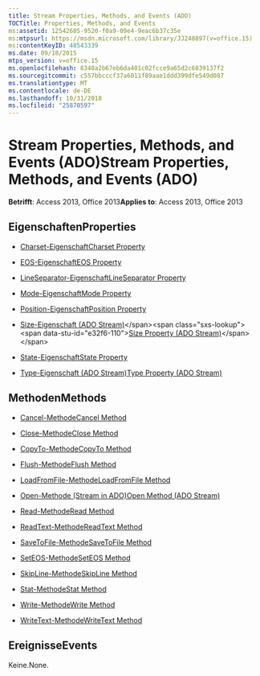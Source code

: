 ```yaml
---
title: Stream Properties, Methods, and Events (ADO)
TOCTitle: Properties, Methods, and Events
ms:assetid: 12542605-9520-f0a9-09e4-9eac6b37c35e
ms:mtpsurl: https://msdn.microsoft.com/library/JJ248897(v=office.15)
ms:contentKeyID: 48543339
ms.date: 09/18/2015
mtps_version: v=office.15
ms.openlocfilehash: 8348a2b67eb6da401c02fcce9a65d2c6839137f2
ms.sourcegitcommit: c557bbcccf37a6011f89aae1ddd399dfe549d087
ms.translationtype: MT
ms.contentlocale: de-DE
ms.lasthandoff: 10/31/2018
ms.locfileid: "25870597"
---
```

# <a name="stream-properties-methods-and-events-ado"></a><span data-ttu-id="e32f6-102">Stream Properties, Methods, and Events (ADO)</span><span class="sxs-lookup"><span data-stu-id="e32f6-102">Stream Properties, Methods, and Events (ADO)</span></span>


<span data-ttu-id="e32f6-103">**Betrifft**: Access 2013, Office 2013</span><span class="sxs-lookup"><span data-stu-id="e32f6-103">**Applies to**: Access 2013, Office 2013</span></span>

## <a name="properties"></a><span data-ttu-id="e32f6-104">Eigenschaften</span><span class="sxs-lookup"><span data-stu-id="e32f6-104">Properties</span></span>

- [<span data-ttu-id="e32f6-105">Charset-Eigenschaft</span><span class="sxs-lookup"><span data-stu-id="e32f6-105">Charset Property</span></span>](charset-property-ado.md)

- [<span data-ttu-id="e32f6-106">EOS-Eigenschaft</span><span class="sxs-lookup"><span data-stu-id="e32f6-106">EOS Property</span></span>](eos-property-ado.md)

- [<span data-ttu-id="e32f6-107">LineSeparator-Eigenschaft</span><span class="sxs-lookup"><span data-stu-id="e32f6-107">LineSeparator Property</span></span>](lineseparator-property-ado.md)

- [<span data-ttu-id="e32f6-108">Mode-Eigenschaft</span><span class="sxs-lookup"><span data-stu-id="e32f6-108">Mode Property</span></span>](mode-property-ado.md)

- [<span data-ttu-id="e32f6-109">Position-Eigenschaft</span><span class="sxs-lookup"><span data-stu-id="e32f6-109">Position Property</span></span>](position-property-ado.md)

- <span data-ttu-id="e32f6-110">[Size-Eigenschaft (ADO Stream)](https://msdn.microsoft.com/library/jj250128\(v=office.15\))</span><span class="sxs-lookup"><span data-stu-id="e32f6-110">[Size Property (ADO Stream)](https://msdn.microsoft.com/library/jj250128\(v=office.15\))</span></span>

- [<span data-ttu-id="e32f6-111">State-Eigenschaft</span><span class="sxs-lookup"><span data-stu-id="e32f6-111">State Property</span></span>](state-property-ado.md)

- [<span data-ttu-id="e32f6-112">Type-Eigenschaft (ADO Stream)</span><span class="sxs-lookup"><span data-stu-id="e32f6-112">Type Property (ADO Stream)</span></span>](type-property-ado-stream.md)

## <a name="methods"></a><span data-ttu-id="e32f6-113">Methoden</span><span class="sxs-lookup"><span data-stu-id="e32f6-113">Methods</span></span>

- [<span data-ttu-id="e32f6-114">Cancel-Methode</span><span class="sxs-lookup"><span data-stu-id="e32f6-114">Cancel Method</span></span>](cancel-method-ado.md)

- [<span data-ttu-id="e32f6-115">Close-Methode</span><span class="sxs-lookup"><span data-stu-id="e32f6-115">Close Method</span></span>](close-method-ado.md)

- [<span data-ttu-id="e32f6-116">CopyTo-Methode</span><span class="sxs-lookup"><span data-stu-id="e32f6-116">CopyTo Method</span></span>](copyto-method-ado.md)

- [<span data-ttu-id="e32f6-117">Flush-Methode</span><span class="sxs-lookup"><span data-stu-id="e32f6-117">Flush Method</span></span>](flush-method-ado.md)

- [<span data-ttu-id="e32f6-118">LoadFromFile-Methode</span><span class="sxs-lookup"><span data-stu-id="e32f6-118">LoadFromFile Method</span></span>](loadfromfile-method-ado.md)

- [<span data-ttu-id="e32f6-119">Open-Methode (Stream in ADO)</span><span class="sxs-lookup"><span data-stu-id="e32f6-119">Open Method (ADO Stream)</span></span>](open-method-ado-stream.md)

- [<span data-ttu-id="e32f6-120">Read-Methode</span><span class="sxs-lookup"><span data-stu-id="e32f6-120">Read Method</span></span>](read-method-ado.md)

- [<span data-ttu-id="e32f6-121">ReadText-Methode</span><span class="sxs-lookup"><span data-stu-id="e32f6-121">ReadText Method</span></span>](readtext-method-ado.md)

- [<span data-ttu-id="e32f6-122">SaveToFile-Methode</span><span class="sxs-lookup"><span data-stu-id="e32f6-122">SaveToFile Method</span></span>](savetofile-method-ado.md)

- [<span data-ttu-id="e32f6-123">SetEOS-Methode</span><span class="sxs-lookup"><span data-stu-id="e32f6-123">SetEOS Method</span></span>](seteos-method-ado.md)

- [<span data-ttu-id="e32f6-124">SkipLine-Methode</span><span class="sxs-lookup"><span data-stu-id="e32f6-124">SkipLine Method</span></span>](skipline-method-ado.md)

- [<span data-ttu-id="e32f6-125">Stat-Methode</span><span class="sxs-lookup"><span data-stu-id="e32f6-125">Stat Method</span></span>](stat-method-ado.md)

- [<span data-ttu-id="e32f6-126">Write-Methode</span><span class="sxs-lookup"><span data-stu-id="e32f6-126">Write Method</span></span>](write-method-ado.md)

- [<span data-ttu-id="e32f6-127">WriteText-Methode</span><span class="sxs-lookup"><span data-stu-id="e32f6-127">WriteText Method</span></span>](writetext-method-ado.md)

## <a name="events"></a><span data-ttu-id="e32f6-128">Ereignisse</span><span class="sxs-lookup"><span data-stu-id="e32f6-128">Events</span></span>

<span data-ttu-id="e32f6-129">Keine.</span><span class="sxs-lookup"><span data-stu-id="e32f6-129">None.</span></span>

